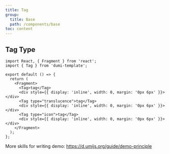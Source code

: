 ```yaml
---
title: Tag
group:
  title: Base
  path: /components/base
toc: content
---
```


## Tag Type

```tsx
import React, { Fragment } from 'react';
import { Tag } from 'dumi-template';

export default () => {
  return (
    <Fragment>
      <Tag>tag</Tag>
      <div style={{ display: 'inline', width: 0, margin: '0px 6px' }}></div>
      <Tag type="translucence">tag</Tag>
      <div style={{ display: 'inline', width: 0, margin: '0px 6px' }}></div>
      <Tag type="icon">tag</Tag>
      <div style={{ display: 'inline', width: 0, margin: '0px 6px' }}></div>
    </Fragment>
  );
};
```

More skills for writing demo: https://d.umijs.org/guide/demo-principle
